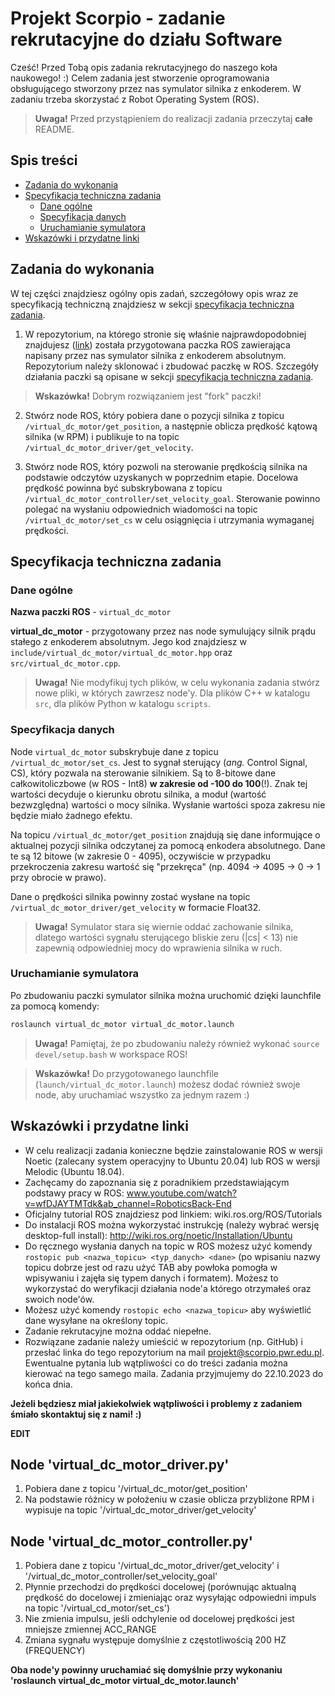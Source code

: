 # Projekt Scorpio - zadanie rekrutacyjne do działu Software

Cześć! 
Przed Tobą opis zadania rekrutacyjnego do naszego koła naukowego! :)
Celem zadania jest stworzenie oprogramowania obsługującego stworzony przez nas symulator silnika z enkoderem. W zadaniu trzeba skorzystać z Robot Operating System (ROS). 
>**Uwaga!** Przed przystąpieniem do realizacji zadania przeczytaj **całe** README.
## Spis treści
- [Zadania do wykonania](#zadania-do-wykonania)
- [Specyfikacja techniczna zadania](#specyfikacja-techniczna-zadania)
  - [Dane ogólne](#dane-ogólne)
  - [Specyfikacja danych](#specyfikacja-danych)
  - [Uruchamianie symulatora](#uruchamianie-symulatora)
- [Wskazówki i przydatne linki](#wskazówki-i-przydatne-linki)
## Zadania do wykonania 
W tej części znajdziesz ogólny opis zadań, szczegółowy opis wraz ze specyfikacją techniczną znajdziesz w sekcji [specyfikacja techniczna zadania](#specyfikacja-techniczna-zadania).

1. W repozytorium, na którego stronie się właśnie najprawdopodobniej znajdujesz ([link](https://github.com/ScorpioOrganization/scorpio_zadanie_rekrutacyjne_software)) została przygotowana paczka ROS zawierająca napisany przez nas symulator silnika z enkoderem absolutnym. Repozytorium należy sklonować i zbudować paczkę w ROS. Szczegóły działania paczki są opisane w sekcji [specyfikacja techniczna zadania](#specyfikacja-techniczna-zadania).
> **Wskazówka!** Dobrym rozwiązaniem jest "fork" paczki!

2. Stwórz node ROS, który pobiera dane o pozycji silnika z topicu `/virtual_dc_motor/get_position`, a następnie oblicza prędkość kątową silnika (w RPM) i publikuje to na topic `/virtual_dc_motor_driver/get_velocity`.

3. Stwórz node ROS, który pozwoli na sterowanie prędkością silnika na podstawie odczytów uzyskanych w poprzednim etapie. Docelowa prędkość powinna być subskrybowana z topicu `/virtual_dc_motor_controller/set_velocity_goal`. Sterowanie powinno polegać na wysłaniu odpowiednich wiadomości na topic `/virtual_dc_motor/set_cs` w celu osiągnięcia i utrzymania wymaganej prędkości.

## Specyfikacja techniczna zadania
### Dane ogólne
**Nazwa paczki ROS** - `virtual_dc_motor`  

**virtual_dc_motor** - przygotowany przez nas node symulujący silnik prądu stałego z enkoderem absolutnym. Jego kod znajdziesz w `include/virtual_dc_motor/virtual_dc_motor.hpp` oraz `src/virtual_dc_motor.cpp`.
> **Uwaga!** Nie modyfikuj tych plików, w celu wykonania zadania stwórz nowe pliki, w których zawrzesz node'y. Dla plików C++ w katalogu `src`, dla plików Python w katalogu `scripts`.

### Specyfikacja danych
Node `virtual_dc_motor` subskrybuje dane z topicu `/virtual_dc_motor/set_cs`. Jest to sygnał sterujący (_ang._ Control Signal, CS), który pozwala na sterowanie silnikiem. Są to 8-bitowe dane całkowitoliczbowe (w ROS - Int8) **w zakresie od -100 do 100**(!). Znak tej wartości decyduje o kierunku obrotu silnika, a moduł (wartość bezwzględna) wartości o mocy silnika. Wysłanie wartości spoza zakresu nie będzie miało żadnego efektu. 

Na topicu `/virtual_dc_motor/get_position` znajdują się dane informujące o aktualnej pozycji silnika odczytanej za pomocą enkodera absolutnego. Dane te są 12 bitowe (w zakresie 0 - 4095), oczywiście w przypadku przekroczenia zakresu wartość się "przekręca" (np. 4094 -> 4095 -> 0 -> 1 przy obrocie w prawo).

Dane o prędkości silnika powinny zostać wysłane na topic `/virtual_dc_motor_driver/get_velocity` w formacie Float32.

> **Uwaga!** Symulator stara się wiernie oddać zachowanie silnika, dlatego wartości sygnału sterującego bliskie zeru (|cs| < 13) nie zapewnią odpowiedniej mocy do wprawienia silnika w ruch.

### Uruchamianie symulatora
Po zbudowaniu paczki symulator silnika można uruchomić dzięki launchfile za pomocą komendy:
```bash
roslaunch virtual_dc_motor virtual_dc_motor.launch
```
> **Uwaga!** Pamiętaj, że po zbudowaniu należy również wykonać `source devel/setup.bash` w workspace ROS!

> **Wskazówka!** Do przygotowanego launchfile (`launch/virtual_dc_motor.launch`) możesz dodać również swoje node, aby uruchamiać wszystko za jednym razem :)

## Wskazówki i przydatne linki
-	W celu realizacji zadania konieczne będzie zainstalowanie ROS w wersji Noetic (zalecany system operacyjny to Ubuntu 20.04) lub ROS w wersji Melodic (Ubuntu 18.04).
-	Zachęcamy do zapoznania się z poradnikiem przedstawiającym podstawy pracy w ROS: www.youtube.com/watch?v=wfDJAYTMTdk&ab_channel=RoboticsBack-End
-	Oficjalny tutorial ROS znajdziesz pod linkiem: wiki.ros.org/ROS/Tutorials
-	Do instalacji ROS można wykorzystać instrukcję (należy wybrać wersję desktop-full install): http://wiki.ros.org/noetic/Installation/Ubuntu 
- Do ręcznego wysłania danych na topic w ROS możesz użyć komendy `rostopic pub <nazwa_topicu> <typ_danych> <dane>` (po wpisaniu nazwy topicu dobrze jest od razu użyć TAB aby powłoka pomogła w wpisywaniu i zajęła się typem danych i formatem). Możesz to wykorzystać do weryfikacji działania node'a którego otrzymałeś oraz swoich node'ów.
- Możesz użyć komendy `rostopic echo <nazwa_topicu>` aby wyświetlić dane wysyłane na określony topic.
- Zadanie rekrutacyjne można oddać niepełne.
- Rozwiązane zadanie należy umieścić w repozytorium (np. GitHub) i przesłać linka do tego repozytorium na mail projekt@scorpio.pwr.edu.pl. Ewentualne pytania lub wątpliwości co do treści zadania można kierować na tego samego maila. Zadania przyjmujemy do 22.10.2023 do końca dnia.

**Jeżeli będziesz miał jakiekolwiek wątpliwości i problemy z zadaniem śmiało skontaktuj się z nami! :)**

**EDIT**

## Node 'virtual_dc_motor_driver.py' ##
1. Pobiera dane z topicu '/virtual_dc_motor/get_position'
2. Na podstawie różnicy w położeniu w czasie oblicza przybliżone RPM i wypisuje na topic '/virtual_dc_motor_driver/get_velocity'

## Node 'virtual_dc_motor_controller.py' ##
1. Pobiera dane z topicu '/virtual_dc_motor_driver/get_velocity' i '/virtual_dc_motor_controller/set_velocity_goal'
2. Płynnie przechodzi do prędkości docelowej (porównując aktualną prędkość do docelowej i zmieniając oraz wysyłając odpowiedni impuls na topic '/virtual_cd_motor/set_cs')
3. Nie zmienia impulsu, jeśli odchylenie od docelowej prędkości jest mniejsze zmiennej ACC_RANGE
4. Zmiana sygnału występuje domyślnie z częstotliwością 200 HZ (FREQUENCY)

**Oba node'y powinny uruchamiać się domyślnie przy wykonaniu 'roslaunch virtual_dc_motor virtual_dc_motor.launch'**
